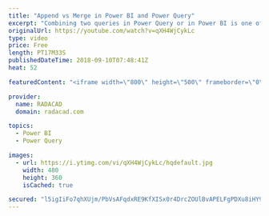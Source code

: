 ```yaml
---
title: "Append vs Merge in Power BI and Power Query"
excerpt: "Combining two queries in Power Query or in Power BI is one of the most basic and also essential tasks that you would need to do in most of data preparation scenarios. There are two types of combining queries; Merge, and Append. Database developers easily understand the difference, but the majority of"
originalUrl: https://youtube.com/watch?v=qXH4WjCykLc
type: video
price: Free
length: PT17M33S
publishedDateTime: 2018-09-10T07:48:41Z
heat: 52

featuredContent: "<iframe width=\"800\" height=\"500\" frameborder=\"0\" src=\"https://www.youtube.com/embed/qXH4WjCykLc\" allow=\"accelerometer; autoplay; encrypted-media; gyroscope; picture-in-picture\" allowfullscreen></iframe>"

provider:
  name: RADACAD
  domain: radacad.com

topics:
  - Power BI
  - Power Query

images:
  - url: https://i.ytimg.com/vi/qXH4WjCykLc/hqdefault.jpg
    width: 480
    height: 360
    isCached: true

secured: "l5igIiFo7qhXUjm/PbVsAFqdxRE9KfXISx0r4DrcZOUlBvAPELFgPDXu8iHY9UOShXv5KzVh3Og7mggXvMwGn3bC0jJP6ukk/KRErzuSEy+ar7KUXxu3gP9Or6Ciar1QqTKoUXPPGUpnosBTEom0hsC3GWbyLCN+F2yWwQPqKsYq2tscZHNtE4jFVgrOEPTvLxpC4pBagzqmzuy4GegW8oQrIYJ4fjnrAkDuAjj11m8yrQu2atscbN2V8ebBgwu0r2F2vIgj2MAuiNpOXip+ZaS4OVnWFPQQfLh2qtV85gDZt7hW+FQmTT6mbrZYzPqxNkdhwd5dzr06Ovc0MXTNCMlPIbF2ExR+O/YfskydhcCNS1cuyyxyMdL4J36K0pQcq6cjucFIXVOLcqHi2d7iQKqOc/fJi53LZQunTUKc0Wz5j+2OMy3PGXDoBchkDSy7;heibFDw7j9FiE9sX1Cgdvg=="
---
```


